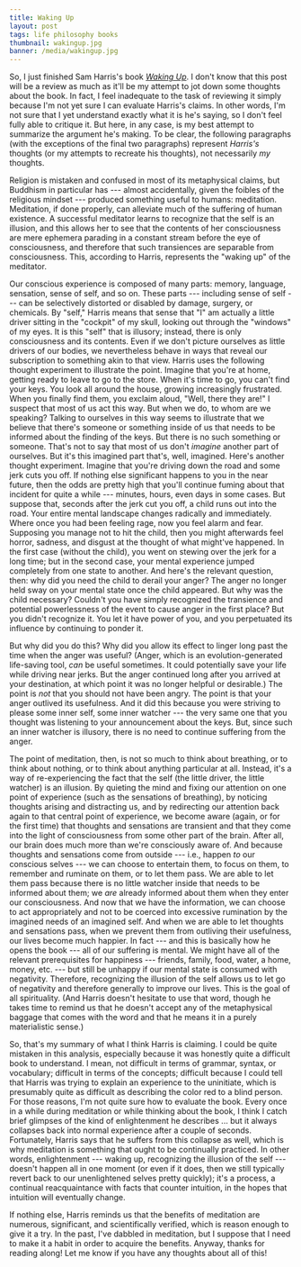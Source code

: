 ```yaml
---
title: Waking Up
layout: post
tags: life philosophy books
thumbnail: wakingup.jpg
banner: /media/wakingup.jpg
---
```


So, I just finished Sam Harris's book [_Waking Up_](https://www.amazon.com/Waking-Up-Spirituality-Without-Religion/dp/1451636024/ref=sr_1_1?ie=UTF8&qid=1518710320&sr=8-1&keywords=sam+harris+waking+up). I don't know that this post will be a review as much as it'll be my attempt to jot down some thoughts about the book. In fact, I feel inadequate to the task of reviewing it simply because I'm not yet sure I can evaluate Harris's claims. In other words, I'm not sure that I yet understand exactly what it is he's saying, so I don't feel fully able to critique it. But here, in any case, is my best attempt to summarize the argument he's making. To be clear, the following paragraphs (with the exceptions of the final two paragraphs) represent _Harris's_ thoughts (or my attempts to recreate his thoughts), not necessarily _my_ thoughts.

Religion is mistaken and confused in most of its metaphysical claims, but Buddhism in particular has --- almost accidentally, given the foibles of the religious mindset --- produced something useful to humans: meditation. Meditation, if done properly, can alleviate much of the suffering of human existence. A successful meditator learns to recognize that the self is an illusion, and this allows her to see that the contents of her consciousness are mere ephemera parading in a constant stream before the eye of consciousness, and therefore that such transiences are separable from consciousness. This, according to Harris, represents the "waking up" of the meditator.

Our conscious experience is composed of many parts: memory, language, sensation, sense of self, and so on. These parts --- including sense of self --- can be selectively distorted or disabled by damage, surgery, or chemicals. By "self," Harris means that sense that "I" am actually a little driver sitting in the "cockpit" of my skull, looking out through the "windows" of my eyes. It is this "self" that is illusory; instead, there is only consciousness and its contents. Even if we don't picture ourselves as little drivers of our bodies, we nevertheless behave in ways that reveal our subscription to something akin to that view. Harris uses the following thought experiment to illustrate the point. Imagine that you're at home, getting ready to leave to go to the store. When it's time to go, you can't find your keys. You look all around the house, growing increasingly frustrated. When you finally find them, you exclaim aloud, "Well, there they are!" I suspect that most of us act this way. But when we do, to whom are we speaking? Talking to ourselves in this way seems to illustrate that we believe that there's someone or something inside of us that needs to be informed about the finding of the keys. But there is no such something or someone. That's not to say that most of us don't _imagine_ another part of ourselves. But it's this imagined part that's, well, imagined. Here's another thought experiment. Imagine that you're driving down the road and some jerk cuts you off. If nothing else significant happens to you in the near future, then the odds are pretty high that you'll continue fuming about that incident for quite a while --- minutes, hours, even days in some cases. But suppose that, seconds after the jerk cut you off, a child runs out into the road. Your entire mental landscape changes radically and immediately. Where once you had been feeling rage, now you feel alarm and fear. Supposing you manage not to hit the child, then you might afterwards feel horror, sadness, and disgust at the thought of what might've happened. In the first case (without the child), you went on stewing over the jerk for a long time; but in the second case, your mental experience jumped completely from one state to another. And here's the relevant question, then: why did you need the child to derail your anger? The anger no longer held sway on your mental state once the child appeared. But why was the child necessary? Couldn't you have simply recognized the transience and potential powerlessness of the event to cause anger in the first place? But you didn't recognize it. You let it have power of you, and you perpetuated its influence by continuing to ponder it.

But why did you do this? Why did you allow its effect to linger long past the time when the anger was useful? (Anger, which is an evolution-generated life-saving tool, _can_ be useful sometimes. It could potentially save your life while driving near jerks. But the anger continued long after you arrived at your destination, at which point it was no longer helpful or desirable.) The point is _not_ that you should not have been angry. The point is that your anger outlived its usefulness. And it did this because you were striving to please some inner self, some inner watcher --- the very same one that you thought was listening to your announcement about the keys. But, since such an inner watcher is illusory, there is no need to continue suffering from the anger.

The point of meditation, then, is not so much to think about breathing, or to think about nothing, or to think about anything particular at all. Instead, it's a way of re-experiencing the fact that the self (the little driver, the little watcher) is an illusion. By quieting the mind and fixing our attention on one point of experience (such as the sensations of breathing), by noticing thoughts arising and distracting us, and by redirecting our attention back again to that central point of experience, we become aware (again, or for the first time) that thoughts and sensations are transient and that they come into the light of consciousness from some other part of the brain. After all, our brain does much more than we're consciously aware of. And because thoughts and sensations come from outside --- i.e., happen _to_ our conscious selves --- we can choose to entertain them, to focus on them, to remember and ruminate on them, or to let them pass. We are able to let them pass because there is no little watcher inside that needs to be informed about them; we _are_ already informed about them when they enter our consciousness. And now that we have the information, we can choose to act appropriately and not to be coerced into excessive rumination by the imagined needs of an imagined self. And when we are able to let thoughts and sensations pass, when we prevent them from outliving their usefulness, our lives become much happier. In fact --- and this is basically how he opens the book --- all of our suffering is mental. We might have all of the relevant prerequisites for happiness --- friends, family, food, water, a home, money, etc. --- but still be unhappy if our mental state is consumed with negativity. Therefore, recognizing the illusion of the self allows us to let go of negativity and therefore generally to improve our lives. This is the goal of all spirituality. (And Harris doesn't hesitate to use that word, though he takes time to remind us that he doesn't accept any of the metaphysical baggage that comes with the word and that he means it in a purely materialistic sense.)

So, that's my summary of what I think Harris is claiming. I could be quite mistaken in this analysis, especially because it was honestly quite a difficult book to understand. I mean, not difficult in terms of grammar, syntax, or vocabulary; difficult in terms of the concepts; difficult because I could tell that Harris was trying to explain an experience to the uninitiate, which is presumably quite as difficult as describing the color red to a blind person. For those reasons, I'm not quite sure how to evaluate the book. Every once in a while during meditation or while thinking about the book, I think I catch brief glimpses of the kind of enlightenment he describes ... but it always collapses back into normal experience after a couple of seconds. Fortunately, Harris says that he suffers from this collapse as well, which is why meditation is something that ought to be continually practiced. In other words, enlightenment --- waking up, recognizing the illusion of the self --- doesn't happen all in one moment (or even if it does, then we still typically revert back to our unenlightened selves pretty quickly); it's a process, a continual reacquaintance with facts that counter intuition, in the hopes that intuition will eventually change.

If nothing else, Harris reminds us that the benefits of meditation are numerous, significant, and scientifically verified, which is reason enough to give it a try. In the past, I've dabbled in meditation, but I suppose that I need to make it a habit in order to acquire the benefits. Anyway, thanks for reading along! Let me know if you have any thoughts about all of this!
